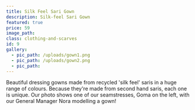 ```yaml
---
title: Silk Feel Sari Gown
description: Silk-feel Sari Gown
featured: true
price: 59
image_path:
class: clothing-and-scarves
id: 9
gallery:
  - pic_path: /uploads/gown1.png
  - pic_path: /uploads/gown2.png
  - pic_path:
---
```



Beautiful dressing gowns made from recycled 'silk feel' saris in a huge range of colours. Because they're made from second hand saris, each one is unique. Our photo shows one of our seamstresses, Goma on the left, with our General Manager Nora modelling a gown!
